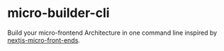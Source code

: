 # micro-builder-cli
Build your micro-frontend Architecture in one command line inspired by [nextjs-micro-front-ends]([https://github.com/facebook/create-react-app](https://github.com/tkssharma/nextjs-micro-frontends/tree/master)https://github.com/tkssharma/nextjs-micro-frontends/tree/master).

